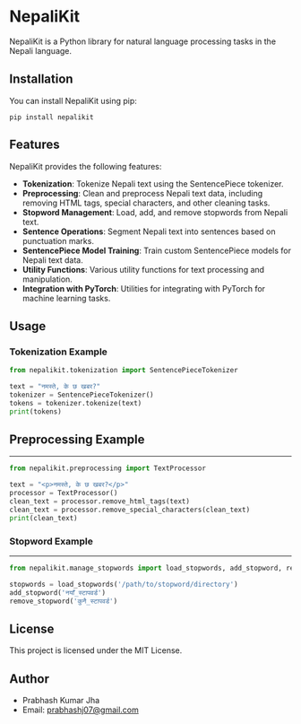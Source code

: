 NepaliKit
=========

NepaliKit is a Python library for natural language processing tasks in the Nepali language.

Installation
------------

You can install NepaliKit using pip:

    pip install nepalikit

Features
--------

NepaliKit provides the following features:

- **Tokenization**: Tokenize Nepali text using the SentencePiece tokenizer.
- **Preprocessing**: Clean and preprocess Nepali text data, including removing HTML tags, special characters, and other cleaning tasks.
- **Stopword Management**: Load, add, and remove stopwords from Nepali text.
- **Sentence Operations**: Segment Nepali text into sentences based on punctuation marks.
- **SentencePiece Model Training**: Train custom SentencePiece models for Nepali text data.
- **Utility Functions**: Various utility functions for text processing and manipulation.
- **Integration with PyTorch**: Utilities for integrating with PyTorch for machine learning tasks.

Usage
-----

### Tokenization Example

```python
from nepalikit.tokenization import SentencePieceTokenizer

text = "नमस्ते, के छ खबर?"
tokenizer = SentencePieceTokenizer()
tokens = tokenizer.tokenize(text)
print(tokens)
```

## Preprocessing Example
-----

```python
from nepalikit.preprocessing import TextProcessor

text = "<p>नमस्ते, के छ खबर?</p>"
processor = TextProcessor()
clean_text = processor.remove_html_tags(text)
clean_text = processor.remove_special_characters(clean_text)
print(clean_text)
```
### Stopword Example 
-----
```python
from nepalikit.manage_stopwords import load_stopwords, add_stopword, remove_stopword

stopwords = load_stopwords('/path/to/stopword/directory')
add_stopword('नयाँ_स्टापवर्ड')
remove_stopword('कुनै_स्टापवर्ड')
```

License
-----
This project is licensed under the MIT License.

Author
-----
- Prabhash Kumar Jha
- Email: prabhashj07@gmail.com
